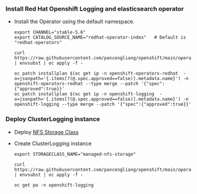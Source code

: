 ### Install Red Hat Openshift Logging and elasticsearch operator

* Install the Operator using the default namespace.
  ```
  export CHANNEL="stable-5.6"
  export CATALOG_SOURCE_NAME="redhat-operator-index"   # Default is "redhat-operators"
  
  curl https://raw.githubusercontent.com/pancongliang/openshift/main/operator/logging/deploy/elasticsearch/01_deploy_operator.yaml | envsubst | oc apply -f -

  oc patch installplan $(oc get ip -n openshift-operators-redhat  -o=jsonpath='{.items[?(@.spec.approved==false)].metadata.name}') -n openshift-operators-redhat --type merge --patch '{"spec":{"approved":true}}'
  oc patch installplan $(oc get ip -n openshift-logging  -o=jsonpath='{.items[?(@.spec.approved==false)].metadata.name}') -n openshift-logging --type merge --patch '{"spec":{"approved":true}}'
  ```
  

### Deploy ClusterLogging instance

* Deploy [NFS Storage Class](https://github.com/pancongliang/openshift/edit/main/storage/nfs_storageclass/readme.md)

* Create ClusterLogging instance
  ```
  export STORAGECLASS_NAME="managed-nfs-storage"
  
  curl https://raw.githubusercontent.com/pancongliang/openshift/main/operator/logging/deploy/elasticsearch/02_deploy_instance.yaml | envsubst | oc apply -f -

  oc get po -n openshift-logging
  ```
